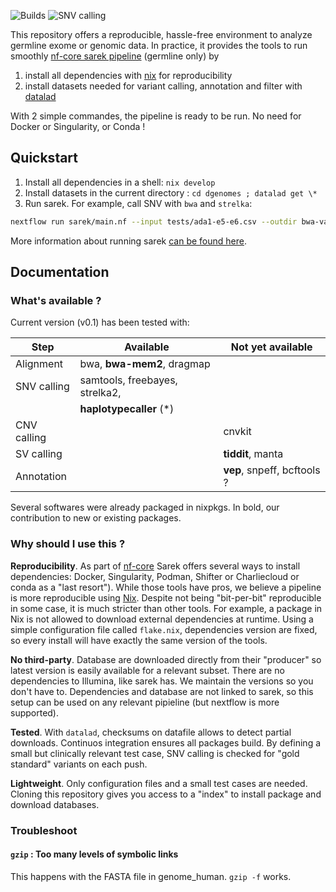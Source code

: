 ![Builds](https://github.com/apraga/reproducible-sarek-germline/actions/workflows/nix-flake.yml/badge.svg)
![SNV calling](https://github.com/apraga/reproducible-sarek-germline/actions/workflows/nix-flake.yml/badge.svg)

This repository offers a reproducible, hassle-free environment to analyze
germline exome or genomic data. In practice, it provides the tools to run
smoothly [nf-core sarek pipeline](https://nf-co.re/sarek/3.4.2/) (germline only)
by

1. install all dependencies with [nix](https://nixos.org/) for reproducibility
2. install datasets needed for variant calling, annotation and filter with
   [datalad](https://www.datalad.org/)

With 2 simple commandes, the pipeline is ready to be run. No need for Docker or
Singularity, or Conda !

## Quickstart

1. Install all dependencies in a shell: `nix develop`
2. Install datasets in the current directory : `cd dgenomes ; datalad get \*`
3. Run sarek. For example, call SNV with `bwa` and `strelka`:

```bash
nextflow run sarek/main.nf --input tests/ada1-e5-e6.csv --outdir bwa-varcall  --tools mpileup,haplotypecaller,freebayes,strelka  -c tests/test.config --skip_tools baserecalibrator,haplotypecaller_filter

```

More information about running sarek
[can be found here](https://nf-co.re/sarek/usage).

## Documentation

### What's available ?

Current version (v0.1) has been tested with:

| Step        | Available                      | Not yet available           |
| ----------- | ------------------------------ | --------------------------- |
| Alignment   | bwa, **bwa-mem2**, dragmap     |                             |
| SNV calling | samtools, freebayes, strelka2, |                             |
|             | **haplotypecaller** (\*)       |                             |
| CNV calling |                                | cnvkit                      |
| SV calling  |                                | **tiddit**, manta           |
| Annotation  |                                | **vep**, snpeff, bcftools ? |

Several softwares were already packaged in nixpkgs. In bold, our contribution to
new or existing packages.

### Why should I use this ?

**Reproducibility**. As part of [nf-core](https://nf-co.re) Sarek offers several
ways to install dependencies: Docker, Singularity, Podman, Shifter or
Charliecloud or conda as a "last resort"). While those tools have pros, we
believe a pipeline is more reproducible using [Nix](https://nixos.org). Despite
not being "bit-per-bit" reproducible in some case, it is much stricter than
other tools. For example, a package in Nix is not allowed to download external
dependencies at runtime. Using a simple configuration file called `flake.nix`,
dependencies version are fixed, so every install will have exactly the same
version of the tools.

**No third-party**. Database are downloaded directly from their "producer" so
latest version is easily available for a relevant subset. There are no
dependencies to Illumina, like sarek has. We maintain the versions so you don't
have to. Dependencies and database are not linked to sarek, so this setup can be
used on any relevant pipieline (but nextflow is more supported).

**Tested**. With `datalad`, checksums on datafile allows to detect partial
downloads. Continuos integration ensures all packages build. By defining a small
but clinically relevant test case, SNV calling is checked for "gold standard"
variants on each push.

**Lightweight**. Only configuration files and a small test cases are needed.
Cloning this repository gives you access to a "index" to install package and
download databases.

### Troubleshoot

#### `gzip` : Too many levels of symbolic links

This happens with the FASTA file in genome_human. `gzip -f` works.
